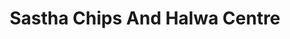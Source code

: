 ---
title: "Sastha Chips And Halwa Centre"
url: /kozhikode/sastha-chips-and-halwa-centre/
shop: bakery
---